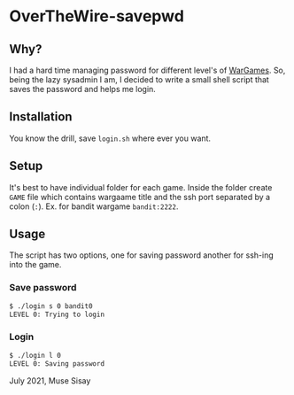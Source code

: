 # OverTheWire-savepwd

## Why?

I had a hard time managing password for different level's of [WarGames](https://overthewire.org/wargames/). So, being the lazy sysadmin I am, I decided to write a small shell script that saves the password and helps me login.

## Installation

You know the drill, save `login.sh` where ever you want.

## Setup

It's best to have individual folder for each game. Inside the folder create `GAME` file which contains wargaame title and the ssh port separated by a colon (`:`). Ex. for bandit wargame `bandit:2222`.

## Usage

The script has two options, one for saving password another for ssh-ing into the game.

### Save password

```bash
$ ./login s 0 bandit0 
LEVEL 0: Trying to login
```

### Login 

```bash
$ ./login l 0
LEVEL 0: Saving password
```

July 2021, Muse Sisay